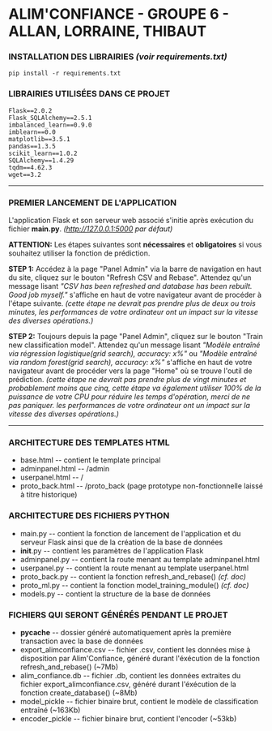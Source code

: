 # ALIM'CONFIANCE - GROUPE 6 - ALLAN, LORRAINE, THIBAUT

### INSTALLATION DES LIBRAIRIES *(voir requirements.txt)*
```
pip install -r requirements.txt
```

### LIBRAIRIES UTILISÉES DANS CE PROJET
```
Flask==2.0.2
Flask_SQLAlchemy==2.5.1
imbalanced_learn==0.9.0
imblearn==0.0
matplotlib==3.5.1
pandas==1.3.5
scikit_learn==1.0.2
SQLAlchemy==1.4.29
tqdm==4.62.3
wget==3.2
```
---
### PREMIER LANCEMENT DE L'APPLICATION
L'application Flask et son serveur web associé s'initie après exécution du fichier **main.py**. *(http://127.0.0.1:5000 par défaut)*

**ATTENTION:** Les étapes suivantes sont **nécessaires** et **obligatoires** si vous souhaitez utiliser la fonction de prédiction.

**STEP 1:** 
Accédez à la page "Panel Admin" via la barre de navigation en haut du site, cliquez sur le bouton "Refresh CSV and Rebase". Attendez qu'un message lisant _"CSV has been refreshed and database has been rebuilt. Good job myself."_ s'affiche en haut de votre navigateur avant de procéder à l'étape suivante. _(cette étape ne devrait pas prendre plus de deux ou trois minutes, les performances de votre ordinateur ont un impact sur la vitesse des diverses opérations.)_

**STEP 2:** 
Toujours depuis la page "Panel Admin", cliquez sur le bouton "Train new classification model". Attendez qu'un message lisant _"Modèle entraîné via régression logistique(grid search), accuracy: x%"_ ou _"Modèle entraîné via random forest(grid search), accuracy: x%"_ s'affiche en haut de votre navigateur avant de procéder vers la page "Home" où se trouve l'outil de prédiction. _(cette étape ne devrait pas prendre plus de vingt minutes et probablement moins que cinq, cette étape va également utiliser 100% de la puissance de votre CPU pour réduire les temps d'opération, merci de ne pas paniquer. les performances de votre ordinateur ont un impact sur la vitesse des diverses opérations.)_

---
### ARCHITECTURE DES TEMPLATES HTML
- base.html -- contient le template principal 
- adminpanel.html -- /admin
- userpanel.html -- /
- proto_back.html -- /proto_back (page prototype non-fonctionnelle laissé à titre historique)

### ARCHITECTURE DES FICHIERS PYTHON
- main.py -- contient la fonction de lancement de l'application et du serveur Flask ainsi que de la création de la base de données
- __init__.py -- contient les paramètres de l'application Flask
- adminpanel.py -- contient la route menant au template adminpanel.html
- userpanel.py -- contient la route menant au template userpanel.html
- proto_back.py -- contient la fonction refresh_and_rebase() _(cf. doc)_
- proto_ml.py -- contient la fonction model_training_module() _(cf. doc)_
- models.py -- contient la structure de la base de données

### FICHIERS QUI SERONT GÉNÉRÉS PENDANT LE PROJET
- __pycache__ -- dossier généré automatiquement après la première transaction avec la base de données
- export_alimconfiance.csv -- fichier .csv, contient les données mise à disposition par Alim'Confiance, généré durant l'éxécution de la fonction refresh_and_rebase() (~7Mb)
- alim_confiance.db -- fichier .db, contient les données extraites du fichier export_alimconfiance.csv, généré durant l'éxécution de la fonction create_database() (~8Mb)
- model_pickle -- fichier binaire brut, contient le modèle de classification entraîné (~163Kb) 
- encoder_pickle -- fichier binaire brut, contient l'encoder (~53kb)
